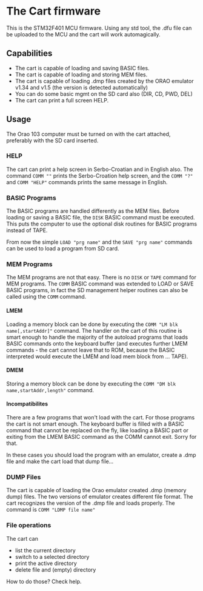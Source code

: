# The Cart firmware
This is the STM32F401 MCU firmware. Using any std tool, the .dfu file can be uploaded to the MCU and the 
cart will work automagically.

## Capabilities
- The cart is capable of loading and saving BASIC files.
- The cart is capable of loading and storing MEM files.
- The cart is capable of loading .dmp files created by the ORAO emulator v1.34 and v1.5 (the version is detected automatically)
- You can do some basic mgmt on the SD card also (DIR, CD, PWD, DEL)
- The cart can print a full screen HELP. 

## Usage
The Orao 103 computer must be turned on with the cart attached, preferably with the SD card inserted.

### HELP
The cart can print a help screen in Serbo-Croatian and in English also. The command `COMM ""` prints the Serbo-Croation
help screen, and the `COMM "?"` and `COMM "HELP"` commands prints the same message in English.

### BASIC Programs
The BASIC programs are handled differently as the MEM files. Before loading or saving a BASIC file, the `DISK` BASIC command must
be executed. This puts the computer to use the optional disk routines for BASIC programs instead of TAPE.

From now the simple `LOAD "prg name"` and the `SAVE "prg name"` commands can be used to load a program from SD card.

### MEM Programs
The MEM programs are not that easy. There is no `DISK` or `TAPE` command for MEM programs. The `COMM` BASIC command was extended to
LOAD or SAVE BASIC programs, in fact the SD management helper routines can also be called using the `COMM` command.

#### LMEM
Loading a memory block can be done by executing the `COMM "LM blk name[,startAddr]"` command. The handler on the cart of this routine is smart
enough to handle the majority of the autoload programs that loads BASIC commands onto the keyboard buffer (and executes further LMEM commands -
the cart cannot leave that to ROM, because the BASIC interpreted would execute the LMEM and load mem block from ... TAPE).

#### DMEM
Storing a memory block can be done by executing the `COMM "DM blk name,startAddr,length"` command. 

#### Incompatibilites
There are a few programs that won't load with the cart. For those programs the cart is not smart enough. The keyboard buffer is filled with
a BASIC command that cannot be replaced on the fly, like loading a BASIC part or exiting from the LMEM BASIC command as the COMM cannot exit.
Sorry for that. 

In these cases you should load the program with an emulator, create a .dmp file and make the cart load that dump file...


### DUMP Files
The cart is capable of loading the Orao emulator created .dmp (memory dump) files. The two versions of emulator creates different
file format. The cart recognizes the version of the .dmp file and loads properly. The command is `COMM "LDMP file name"`

### File operations
The cart can 
- list the current directory
- switch to a selected directory
- print the active directory
- delete file and (empty) directory

How to do those? Check help. 
